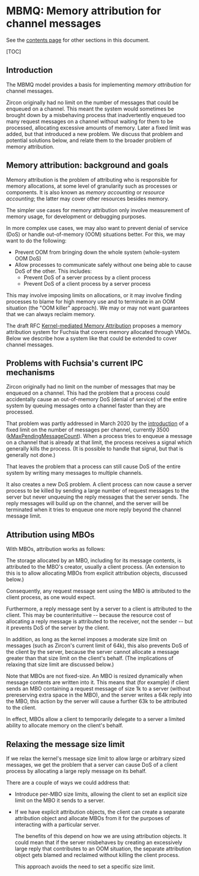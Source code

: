 # MBMQ: Memory attribution for channel messages

See the [contents page](index.md) for other sections in this document.

[TOC]

## Introduction

The MBMQ model provides a basis for implementing *memory attribution*
for channel messages.

Zircon originally had no limit on the number of messages that could be
enqueued on a channel.  This meant the system would sometimes be
brought down by a misbehaving process that inadvertently enqueued too
many request messages on a channel without waiting for them to be
processed, allocating excessive amounts of memory.  Later a fixed
limit was added, but that introduced a new problem.  We discuss that
problem and potential solutions below, and relate them to the broader
problem of memory attribution.

## Memory attribution: background and goals

Memory attribution is the problem of attributing who is responsible
for memory allocations, at some level of granularity such as processes
or components.  It is also known as *memory accounting* or *resource
accounting*; the latter may cover other resources besides memory.

The simpler use cases for memory attribution only involve measurement
of memory usage, for development or debugging purposes.

In more complex use cases, we may also want to prevent denial of
service (DoS) or handle out-of-memory (OOM) situations better.  For
this, we may want to do the following:

*   Prevent OOM from bringing down the whole system (whole-system OOM
    DoS)
*   Allow processes to communicate safely without one being able to
    cause DoS of the other.  This includes:
    *   Prevent DoS of a server process by a client process
    *   Prevent DoS of a client process by a server process

This may involve imposing limits on allocations, or it may involve
finding processes to blame for high memory use and to terminate in an
OOM situation (the "OOM killer" approach).  We may or may not want
guarantees that we can always reclaim memory.

The draft RFC [Kernel-mediated Memory
Attribution](https://fuchsia-review.googlesource.com/c/fuchsia/+/867858)
proposes a memory attribution system for Fuchsia that covers memory
allocated through VMOs.  Below we describe how a system like that
could be extended to cover channel messages.

## Problems with Fuchsia's current IPC mechanisms

Zircon originally had no limit on the number of messages that may be
enqueued on a channel.  This had the problem that a process could
accidentally cause an out-of-memory DoS (denial of service) of the
entire system by queuing messages onto a channel faster than they are
processed.

That problem was partly addressed in March 2020 by the
[introduction](https://fuchsia-review.googlesource.com/c/fuchsia/+/369103)
of a fixed limit on the number of messages per channel, currently 3500
([kMaxPendingMessageCount](https://fuchsia.googlesource.com/fuchsia/+/7120a02d257174e8618fd9bfec60123b3f7e33d4/zircon/kernel/object/channel_dispatcher.cc#47)).
When a process tries to enqueue a message on a channel that is already
at that limit, the process receives a signal which generally kills the
process.  (It is possible to handle that signal, but that is generally
not done.)

That leaves the problem that a process can still cause DoS of the
entire system by writing many messages to multiple channels.

It also creates a new DoS problem.  A client process can now cause a
server process to be killed by sending a large number of request
messages to the server but never unqueuing the reply messages that the
server sends.  The reply messages will build up on the channel, and
the server will be terminated when it tries to enqueue one more reply
beyond the channel message limit.

## Attribution using MBOs

With MBOs, attribution works as follows:

The storage allocated by an MBO, including for its message contents,
is attributed to the MBO's creator, usually a client process.  (An
extension to this is to allow allocating MBOs from explicit
attribution objects, discussed below.)

Consequently, any request message sent using the MBO is attributed to
the client process, as one would expect.

Furthermore, a reply message sent by a server to a client is
attributed to the client.  This may be counterintuitive -- because the
resource cost of allocating a reply message is attributed to the
receiver, not the sender -- but it prevents DoS of the server by the
client.

In addition, as long as the kernel imposes a moderate size limit on
messages (such as Zircon's current limit of 64k), this also prevents
DoS of the client by the server, because the server cannot allocate a
message greater than that size limit on the client's behalf.  (The
implications of relaxing that size limit are discussed below.)

Note that MBOs are not fixed-size.  An MBO is resized dynamically when
message contents are written into it.  This means that (for example)
if client sends an MBO containing a request message of size 1k to a
server (without prereserving extra space in the MBO), and the server
writes a 64k reply into the MBO, this action by the server will cause
a further 63k to be attributed to the client.

In effect, MBOs allow a client to temporarily delegate to a server a
limited ability to allocate memory on the client's behalf.

## Relaxing the message size limit

If we relax the kernel's message size limit to allow large or
arbitrary sized messages, we get the problem that a server can cause
DoS of a client process by allocating a large reply message on its
behalf.

There are a couple of ways we could address that:

*   Introduce per-MBO size limits, allowing the client to set an
    explicit size limit on the MBO it sends to a server.

*   If we have explicit attribution objects, the client can create a
    separate attribution object and allocate MBOs from it for the
    purposes of interacting with a particular server.

    The benefits of this depend on how we are using attribution
    objects.  It could mean that if the server misbehaves by creating
    an excessively large reply that contributes to an OOM situation,
    the separate attribution object gets blamed and reclaimed without
    killing the client process.

    This approach avoids the need to set a specific size limit.
